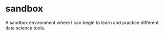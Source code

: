 # sandbox
A sandbox environment where I can begin to learn and practice different data science tools. 
